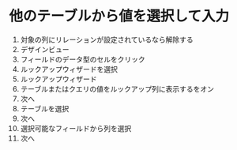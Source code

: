 # 他のテーブルから値を選択して入力
1. 対象の列にリレーションが設定されているなら解除する
2. デザインビュー
3. フィールドのデータ型のセルをクリック
4. ルックアップウィザードを選択
5. ルックアップウィザード
6. テーブルまたはクエリの値をルックアップ列に表示するをオン
7. 次へ
8. テーブルを選択
9. 次へ
10. 選択可能なフィールドから列を選択
11. 次へ
